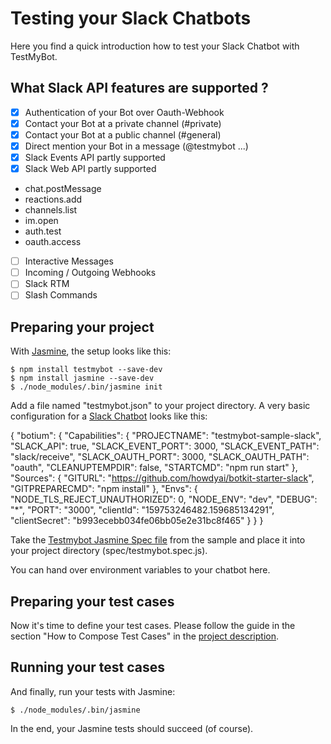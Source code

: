 Testing your Slack Chatbots
===========================
Here you find a quick introduction how to test your Slack Chatbot with TestMyBot.

## What Slack API features are supported ?

- [x] Authentication of your Bot over Oauth-Webhook
- [x] Contact your Bot at a private channel (#private)
- [x] Contact your Bot at a public channel (#general)
- [x] Direct mention your Bot in a message (@testmybot ...)
- [x] Slack Events API partly supported
- [x] Slack Web API partly supported
* chat.postMessage
* reactions.add
* channels.list
* im.open
* auth.test
* oauth.access
- [ ] Interactive Messages
- [ ] Incoming / Outgoing Webhooks
- [ ] Slack RTM
- [ ] Slash Commands

## Preparing your project

With [Jasmine](https://jasmine.github.io/), the setup looks like this:

    $ npm install testmybot --save-dev
    $ npm install jasmine --save-dev
    $ ./node_modules/.bin/jasmine init

Add a file named "testmybot.json" to your project directory. A very basic configuration for a [Slack Chatbot](https://github.com/codeforequity-at/testmybot/tree/master/samples/slack) looks like this:

{
  "botium": {
    "Capabilities": {
      "PROJECTNAME": "testmybot-sample-slack",
      "SLACK_API": true,
      "SLACK_EVENT_PORT": 3000,
      "SLACK_EVENT_PATH": "slack/receive",
      "SLACK_OAUTH_PORT": 3000,
      "SLACK_OAUTH_PATH": "oauth",
      "CLEANUPTEMPDIR": false,
      "STARTCMD": "npm run start"
    },
    "Sources": {
      "GITURL": "https://github.com/howdyai/botkit-starter-slack",
      "GITPREPARECMD": "npm install"
    },
    "Envs": {
      "NODE_TLS_REJECT_UNAUTHORIZED": 0,
      "NODE_ENV": "dev",
      "DEBUG": "*",
      "PORT": "3000",
      "clientId": "159753246482.159685134291",
      "clientSecret": "b993ecebb034fe06bb05e2e31bc8f465"
    }
  }
}

Take the [Testmybot Jasmine Spec file](https://github.com/codeforequity-at/testmybot/blob/master/samples/slack/spec/testmybot.spec.js) from the sample and place it into your project directory (spec/testmybot.spec.js).

You can hand over environment variables to your chatbot here. 

## Preparing your test cases

Now it's time to define your test cases. Please follow the guide in the section "How to Compose Test Cases" in the [project description](https://github.com/codeforequity-at/testmybot/blob/master/README.md#how-to-compose-test-cases).

## Running your test cases

And finally, run your tests with Jasmine:

    $ ./node_modules/.bin/jasmine

In the end, your Jasmine tests should succeed (of course).






